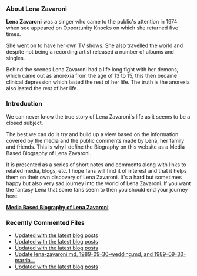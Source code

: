 ### About Lena Zavaroni

<p><strong>Lena Zavaroni</strong> was a singer who came to the public's attention in 1974 when see appeared on Opportunity Knocks on which she returned five times.</p>

<p>She went on to have her own TV shows. She also travelled the world and despite not being a recording artist released a number of albums and singles.</p>

<p>Behind the scenes Lena Zavaroni had a life long fight with her demons, which came out as anorexia from the age of 13 to 15, this then became clinical depression which lasted the rest of her life. The truth is the anorexia also lasted the rest of her life.</p>

### Introduction

<p>We can never know the true story of Lena Zavaroni's life as it seems to be a closed subject.</p>

<p>The best we can do is try and build up a view based on the information covered by the media and the public comments made by Lena, her family and friends. This is why I define the Biography on this website as a Media Based Biography of Lena Zavaroni.</p>

<p>It is presented as a series of short notes and comments along with links to related media, blogs, etc. I hope fans will find it of interest and that it helps them on their own discovery of Lena Zavaroni. It's a hard but sometimes happy but also very sad journey into the world of Lena Zavaroni. If you want the fantasy Lena that some fans seem to then you should end your journey here.</p>

<a href="https://fanzoflenazavaroni.github.io/biography/lena-zavaroni/"><strong>Media Based Biography of Lena Zavaroni</strong></a>

### Recently Commented Files

<!-- BLOG-POST-LIST:START -->
- [Updated with the latest blog posts](https://github.com/FanzOfLenaZavaroni/fanzoflenazavaroni.github.io/commit/e6ffc38e1af0579740f6e7d52c90e19d09532ef8)
- [Updated with the latest blog posts](https://github.com/FanzOfLenaZavaroni/fanzoflenazavaroni.github.io/commit/368a86d6f6e2ed52a7688691eefecf8c93caeb2e)
- [Updated with the latest blog posts](https://github.com/FanzOfLenaZavaroni/fanzoflenazavaroni.github.io/commit/2c7edfcc92ee37abf10ccfe8b0b263bb84e7d9c4)
- [Update lena-zavaroni.md, 1989-09-30-wedding.md, and 1989-09-30-marria…](https://github.com/FanzOfLenaZavaroni/fanzoflenazavaroni.github.io/commit/f5069fba2c286eafb38f05ecb3288f9ee449c5b0)
- [Updated with the latest blog posts](https://github.com/FanzOfLenaZavaroni/fanzoflenazavaroni.github.io/commit/52aafa3ba92fd0fdc67a518d0371c2007c427521)
<!-- BLOG-POST-LIST:END -->
